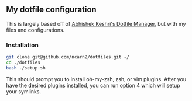 ## My dotfile configuration

This is largely based off of [Abhishek Keshri's Dotfile Manager](https://github.com/2kabhishek/Dotfiles), but with my files and configurations.

### Installation

``` bash
git clone git@github.com/ncarn2/dotfiles.git ~/
cd ./dotfiles
bash ./setup.sh
```

This should prompt you to install oh-my-zsh, zsh, or vim plugins. After you have the desired plugins installed, you can run option 4 which will setup your symlinks.



